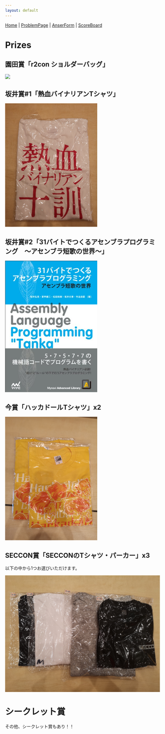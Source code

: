 ```yaml
---
layout: default
---
```


[Home](index) \| 
[ProblemPage](https://docs.google.com/spreadsheets/d/1ezr8o6-NMSt7WFJRVk3s5TtH_zxukOyCIZ96LU5eh3Q/edit?usp=sharing) \| 
[AnserForm](https://forms.gle/dgywLn5rUfo66TZCA) \| 
[ScoreBoard](https://docs.google.com/spreadsheets/d/1h9N7AnMDEsDC3aBMOM_R-K8F8Scm_ecd3kgiAvLWh-8/edit?usp=sharing)

# Prizes

## 園田賞「r2con ショルダーバッグ」
<img src="images/sonoda2.png" width="300px">

## 坂井賞#1「熱血バイナリアンTシャツ」
<img src="images/sakai1.jpg" width="300px">

## 坂井賞#2「31バイトでつくるアセンブラプログラミング　～アセンブラ短歌の世界～」
<img src="images/sakai2.jpg" width="300px">

## 今賞「ハッカドールTシャツ」x2
<img src="images/kon.jpg" width="300px">


## SECCON賞「SECCONのTシャツ・パーカー」x3
以下の中から1つお選びいただけます。

<img src="images/seccon.jpg" width="600px">

# シークレット賞
その他、シークレット賞もあり！！

